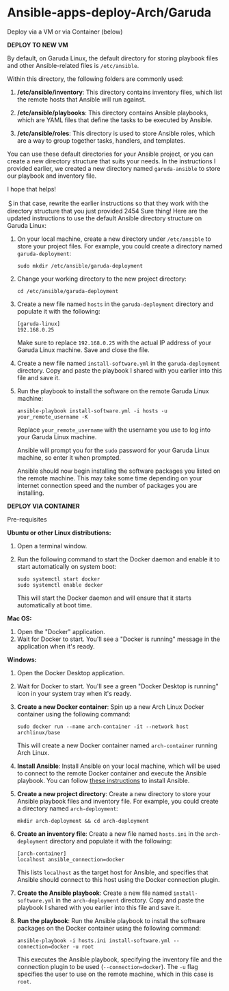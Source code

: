 # Ansible-apps-deploy-Arch/Garuda

Deploy via a VM or via Container (below)

**DEPLOY TO NEW VM**

By default, on Garuda Linux, the default directory for storing playbook files and other Ansible-related files is `/etc/ansible`.                                                                                                                          

Within this directory, the following folders are commonly used:

1. **/etc/ansible/inventory**: This directory contains inventory files, which list the remote hosts that Ansible will run against.                                                                                                                              

2. **/etc/ansible/playbooks**: This directory contains Ansible playbooks, which are YAML files that define the tasks to be executed by Ansible.                                                                                                                 

3. **/etc/ansible/roles**: This directory is used to store Ansible roles, which are a way to group together tasks, handlers, and templates.                                                                                                                     

You can use these default directories for your Ansible project, or you can create a new directory structure that suits your needs. In the instructions I provided earlier, we created a new directory named `garuda-ansible` to store our playbook and inventory file.                                                                                                                          

I hope that helps!

＄in that case, rewrite the earlier instructions so that they work with the directory structure that you just provided      2454
Sure thing! Here are the updated instructions to use the default Ansible directory structure on Garuda Linux:

1. On your local machine, create a new directory under `/etc/ansible` to store your project files. For example, you could create a directory named `garuda-deployment`:                                                                                         

   ```
   sudo mkdir /etc/ansible/garuda-deployment
   ```

2. Change your working directory to the new project directory:

   ```
   cd /etc/ansible/garuda-deployment
   ```

3. Create a new file named `hosts` in the `garuda-deployment` directory and populate it with the following:

   ```
   [garuda-linux]
   192.168.0.25
   ```

   Make sure to replace `192.168.0.25` with the actual IP address of your Garuda Linux machine. Save and close the file.

4. Create a new file named `install-software.yml` in the `garuda-deployment` directory. Copy and paste the playbook I shared with you earlier into this file and save it.                                                                                       

5. Run the playbook to install the software on the remote Garuda Linux machine:

   ```
   ansible-playbook install-software.yml -i hosts -u your_remote_username -K
   ```

   Replace `your_remote_username` with the username you use to log into your Garuda Linux machine.

   Ansible will prompt you for the `sudo` password for your Garuda Linux machine, so enter it when prompted.

   Ansible should now begin installing the software packages you listed on the remote machine. This may take some time depending on your internet connection speed and the number of packages you are installing.

**DEPLOY VIA CONTAINER**

Pre-requisites

**Ubuntu or other Linux distributions:**
1. Open a terminal window.
2. Run the following command to start the Docker daemon and enable it to start automatically on system boot:

   ```
   sudo systemctl start docker
   sudo systemctl enable docker
   ```

   This will start the Docker daemon and will ensure that it starts automatically at boot time.

**Mac OS:**
1. Open the "Docker" application.
2. Wait for Docker to start. You'll see a "Docker is running" message in the application when it's ready.

**Windows:**
1. Open the Docker Desktop application.
2. Wait for Docker to start. You'll see a green "Docker Desktop is running" icon in your system tray when it's ready.


1. **Create a new Docker container**: Spin up a new Arch Linux Docker container using the following command:

   ```
   sudo docker run --name arch-container -it --network host archlinux/base
   ```

   This will create a new Docker container named `arch-container` running Arch Linux.

2. **Install Ansible**: Install Ansible on your local machine, which will be used to connect to the remote Docker container and execute the Ansible playbook. You can follow [these instructions](https://docs.ansible.com/ansible/latest/installation_guide/intro_installation.html) to install Ansible.                                                                                       

3. **Create a new project directory**: Create a new directory to store your Ansible playbook files and inventory file. For example, you could create a directory named `arch-deployment`:                                                                       

   ```
   mkdir arch-deployment && cd arch-deployment
   ```

4. **Create an inventory file**: Create a new file named `hosts.ini` in the `arch-deployment` directory and populate it with the following:                                                                                                                     

   ```
   [arch-container]
   localhost ansible_connection=docker
   ```

   This lists `localhost` as the target host for Ansible, and specifies that Ansible should connect to this host using the Docker connection plugin.                                                                                                            

5. **Create the Ansible playbook**: Create a new file named `install-software.yml` in the `arch-deployment` directory. Copy and paste the playbook I shared with you earlier into this file and save it.                                                        

6. **Run the playbook**: Run the Ansible playbook to install the software packages on the Docker container using the following command:                                                                                                                         

   ```
   ansible-playbook -i hosts.ini install-software.yml --connection=docker -u root
   ```

   This executes the Ansible playbook, specifying the inventory file and the connection plugin to be used (`--connection=docker`). The `-u` flag specifies the user to use on the remote machine, which in this case is `root`. 
